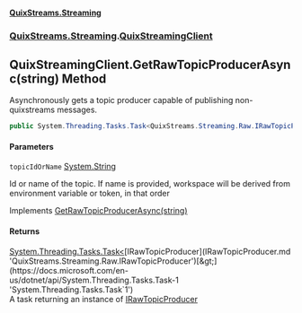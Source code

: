 #### [QuixStreams.Streaming](index.md 'index')
### [QuixStreams.Streaming](QuixStreams.Streaming.md 'QuixStreams.Streaming').[QuixStreamingClient](QuixStreamingClient.md 'QuixStreams.Streaming.QuixStreamingClient')

## QuixStreamingClient.GetRawTopicProducerAsync(string) Method

Asynchronously gets a topic producer capable of publishing non-quixstreams messages.

```csharp
public System.Threading.Tasks.Task<QuixStreams.Streaming.Raw.IRawTopicProducer> GetRawTopicProducerAsync(string topicIdOrName);
```
#### Parameters

<a name='QuixStreams.Streaming.QuixStreamingClient.GetRawTopicProducerAsync(string).topicIdOrName'></a>

`topicIdOrName` [System.String](https://docs.microsoft.com/en-us/dotnet/api/System.String 'System.String')

Id or name of the topic. If name is provided, workspace will be derived from environment variable or token, in that order

Implements [GetRawTopicProducerAsync(string)](IQuixStreamingClientAsync.GetRawTopicProducerAsync(string).md 'QuixStreams.Streaming.IQuixStreamingClientAsync.GetRawTopicProducerAsync(string)')

#### Returns
[System.Threading.Tasks.Task&lt;](https://docs.microsoft.com/en-us/dotnet/api/System.Threading.Tasks.Task-1 'System.Threading.Tasks.Task`1')[IRawTopicProducer](IRawTopicProducer.md 'QuixStreams.Streaming.Raw.IRawTopicProducer')[&gt;](https://docs.microsoft.com/en-us/dotnet/api/System.Threading.Tasks.Task-1 'System.Threading.Tasks.Task`1')  
A task returning an instance of [IRawTopicProducer](IRawTopicProducer.md 'QuixStreams.Streaming.Raw.IRawTopicProducer')